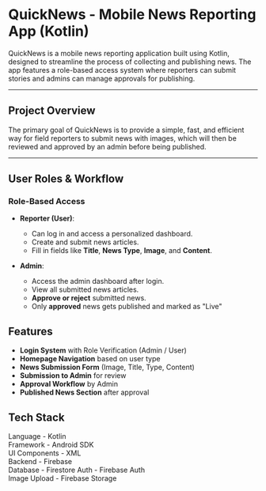 #  QuickNews - Mobile News Reporting App (Kotlin)

QuickNews is a mobile news reporting application built using Kotlin, designed to streamline the process of collecting and publishing news. The app features a role-based access system where reporters can submit stories and admins can manage approvals for publishing.

---

##  Project Overview

The primary goal of QuickNews is to provide a simple, fast, and efficient way for field reporters to submit news with images, which will then be reviewed and approved by an admin before being published.

---

##  User Roles & Workflow

###  Role-Based Access

- **Reporter (User)**:
  - Can log in and access a personalized dashboard.
  - Create and submit news articles.
  - Fill in fields like **Title**, **News Type**, **Image**, and **Content**.

- **Admin**:
  - Access the admin dashboard after login.
  - View all submitted news articles.
  - **Approve or reject** submitted news.
  - Only **approved** news gets published and marked as "Live"
 
##  Features

-  **Login System** with Role Verification (Admin / User)
-  **Homepage Navigation** based on user type
-  **News Submission Form** (Image, Title, Type, Content)
-  **Submission to Admin** for review
-  **Approval Workflow** by Admin
-  **Published News Section** after approval

##  Tech Stack

 Language       - Kotlin                       
 Framework      - Android SDK                              
 UI Components  -  XML        
 Backend        - Firebase      
 Database       - Firestore 
 Auth           - Firebase Auth   
 Image Upload   - Firebase Storage 
